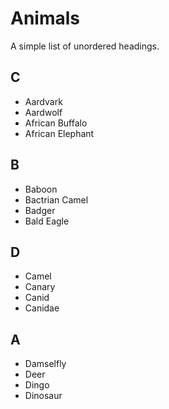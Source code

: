 # Animals

A simple list of unordered headings.

## C

- Aardvark
- Aardwolf
- African Buffalo
- African Elephant

## B

- Baboon
- Bactrian Camel
- Badger
- Bald Eagle

## D

- Camel
- Canary
- Canid
- Canidae

## A

- Damselfly
- Deer
- Dingo
- Dinosaur

